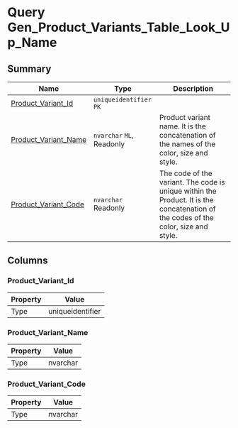 # Query Gen_Product_Variants_Table_Look_Up_Name


## Summary

| Name | Type | Description |
| - | - | --- |
|[Product_Variant_Id](#product_variant_id)|`uniqueidentifier` `PK`||
|[Product_Variant_Name](#product_variant_name)|`nvarchar` `ML`, Readonly|Product variant name. It is the concatenation of the names of the color, size and style.|
|[Product_Variant_Code](#product_variant_code)|`nvarchar` Readonly|The code of the variant. The code is unique within the Product. It is the concatenation of the codes of the color, size and style.|

## Columns

### Product_Variant_Id

| Property | Value |
| - | - |
|Type|uniqueidentifier|

### Product_Variant_Name

| Property | Value |
| - | - |
|Type|nvarchar|

### Product_Variant_Code

| Property | Value |
| - | - |
|Type|nvarchar|


